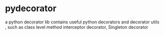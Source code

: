 # pydecorator
a python decorator lib contains useful python decorators and decorator utils , such as class level method interceptor decorator, Singleton decorator
